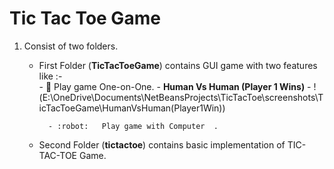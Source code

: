 # Tic Tac Toe Game

1. Consist of two folders.
    - First Folder (**TicTacToeGame**) contains GUI game with two features like :-            
            - :muscle:  Play game One-on-One. 
                - **Human Vs Human (Player 1 Wins)**
                - !(E:\OneDrive\Documents\NetBeansProjects\TicTacToe\screenshots\TicTacToeGame\HumanVsHuman(Player1Win))

            - :robot:   Play game with Computer  .
    - Second Folder (**tictactoe**) contains basic implementation of TIC-TAC-TOE Game.
